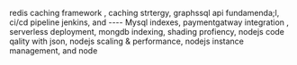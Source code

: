 


redis  caching framework ,
caching strtergy, 
graphssql api fundamenda;l,
ci/cd pipeline jenkins, 
and
---- Mysql indexes, 
paymentgatway integration ,
serverless deployment,
mongdb indexing, 
shading profiency, 
nodejs code qality with json,
nodejs scaling & performance,
nodejs instance management,
and node



